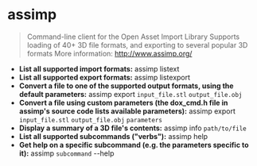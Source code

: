 # assimp
> Command-line client for the Open Asset Import Library
> Supports loading of 40+ 3D file formats, and exporting to several popular 3D formats
> More information: <http://www.assimp.org/>
- **List all supported import formats:**
assimp listext
- **List all supported export formats:**
assimp listexport
- **Convert a file to one of the supported output formats, using the default parameters:**
assimp export `input_file.stl` `output_file.obj`
- **Convert a file using custom parameters (the dox_cmd.h file in assimp's source code lists available parameters):**
assimp export `input_file.stl` `output_file.obj` `parameters`
- **Display a summary of a 3D file's contents:**
assimp info `path/to/file`
- **List all supported subcommands ("verbs"):**
assimp help
- **Get help on a specific subcommand (e.g. the parameters specific to it):**
assimp `subcommand` --help
